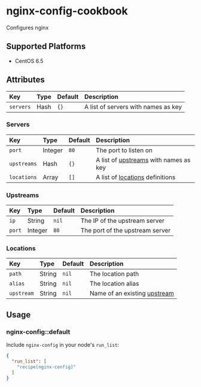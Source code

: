 # nginx-config-cookbook

Configures nginx

## Supported Platforms

* CentOS 6.5

## Attributes

| Key         | Type       | Default | Description                                           |
| :---------- |:---------- | :------ | :---------------------------------------------------- |
| `servers`   | Hash       | `{}`    | A list of servers with names as key                   |

### Servers

| Key         | Type       | Default | Description                                           |
| :---------- |:---------- | :------ | :---------------------------------------------------- |
| `port`      | Integer    | `80`    | The port to listen on                                 |
| `upstreams` | Hash       | `{}`    | A list of [upstreams](#upstreams) with names as key   |
| `locations` | Array      | `[]`    | A list of [locations](#locations) definitions         |

### Upstreams

| Key         | Type       | Default | Description                                           |
| :---------- |:---------- | :------ | :---------------------------------------------------- |
| `ip`        | String     | `nil`   | The IP of the upstream server                         |
| `port`      | Integer    | `80`    | The port of the upstream server                       |

### Locations

| Key         | Type       | Default | Description                                           |
| :---------- |:---------- | :------ | :---------------------------------------------------- |
| `path`      | String     | `nil`   | The location path                                     |
| `alias`     | String     | `nil`   | The location alias                                    |
| `upstream`  | String     | `nil`   | Name of an existing [upstream](#upstreams)            |

## Usage

### nginx-config::default

Include `nginx-config` in your node's `run_list`:

```json
{
  "run_list": [
    "recipe[nginx-config]"
  ]
}
```
